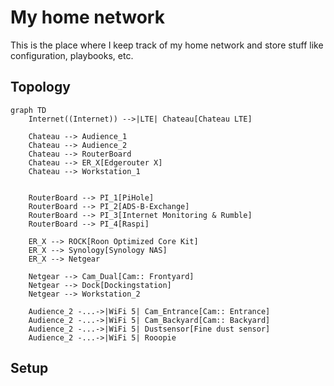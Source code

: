# My home network

This is the place where I keep track of my home network and store stuff like configuration, playbooks, etc.

## Topology

```mermaid
graph TD
    Internet((Internet)) -->|LTE| Chateau[Chateau LTE]

    Chateau --> Audience_1
    Chateau --> Audience_2
    Chateau --> RouterBoard
    Chateau --> ER_X[Edgerouter X]
    Chateau --> Workstation_1


    RouterBoard --> PI_1[PiHole]
    RouterBoard --> PI_2[ADS-B-Exchange]
    RouterBoard --> PI_3[Internet Monitoring & Rumble]
    RouterBoard --> PI_4[Raspi]

    ER_X --> ROCK[Roon Optimized Core Kit]
    ER_X --> Synology[Synology NAS]
    ER_X --> Netgear

    Netgear --> Cam_Dual[Cam:: Frontyard]
    Netgear --> Dock[Dockingstation]
    Netgear --> Workstation_2

    Audience_2 -...->|WiFi 5| Cam_Entrance[Cam:: Entrance]
    Audience_2 -...->|WiFi 5| Cam_Backyard[Cam:: Backyard]
    Audience_2 -...->|WiFi 5| Dustsensor[Fine dust sensor]
    Audience_2 -...->|WiFi 5| Rooopie
```

## Setup